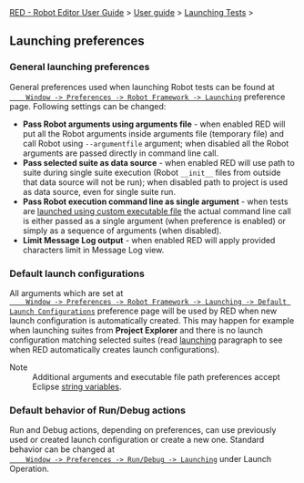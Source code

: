 <html>
<head>
<link href="PLUGINS_ROOT/org.robotframework.ide.eclipse.main.plugin.doc.user/help/style.css" rel="stylesheet" type="text/css"/>
</head>
<body>
<a href="..\..\index.html">RED - Robot Editor User Guide</a> &gt; <a href="..\user_guide.html">User guide</a> &gt; <a href="..\launching.html">Launching Tests</a> &gt; 
	<h2>Launching preferences</h2>
<h3>General launching preferences</h3>
<p>General preferences used when launching Robot tests can be found at
	<code><a class="command" href="javascript:executeCommand('org.eclipse.ui.window.preferences(preferencePageId=org.robotframework.ide.eclipse.main.plugin.preferences.launch)')">
	Window -&gt; Preferences -&gt; Robot Framework -&gt; Launching</a></code>
	preference page. Following settings can be changed:
	</p>
<ul>
<li><b>Pass Robot arguments using arguments file</b> - when enabled RED will put all the Robot arguments
		inside arguments file (temporary file) and call Robot using <code>--argumentfile</code> argument; when
		disabled all the Robot arguments are passed directly in command line call.
		</li>
<li><b>Pass selected suite as data source</b> - when enabled RED will use path to suite during single suite execution (Robot <code>__init__</code> files from outside that data source will not be run); when
		disabled path to project is used as data source, even for single suite run.
		</li>
<li><b>Pass Robot execution command line as single argument</b> - when tests are 
		<a href="local_launch_scripting.html">launched using custom executable file</a> the actual command line call is either
		passed as a single argument (when preference is enabled) or simply as a sequence of arguments (when disabled).
		</li>
<li><b>Limit Message Log output</b> - when enabled RED will apply provided characters limit in Message Log view.
		</li>
</ul>
<h3>Default launch configurations</h3>
<p>All arguments which are set at 
	<code><a class="command" href="javascript:executeCommand('org.eclipse.ui.window.preferences(preferencePageId=org.robotframework.ide.eclipse.main.plugin.preferences.launch.default)')">
	Window -&gt; Preferences -&gt; Robot Framework -&gt; Launching -&gt; Default Launch Configurations</a></code>
	preference page will be used by RED when new launch configuration is automatically created. This may happen
	for example when launching suites from <b>Project Explorer</b> and there is no launch configuration matching
	selected suites (read <a href="ui_elements.html#launching">launching</a> paragraph to see when RED automatically
	creates launch configurations).    
	</p>
<dl class="note">
<dt>Note</dt>
<dd>Additional arguments and executable file path preferences accept Eclipse <a href="string_substitution.html">string variables</a>.</dd>
</dl>
<h3>Default behavior of Run/Debug actions</h3>
<p>
    Run and Debug actions, depending on preferences, can use previously used or created launch configuration or create a new one.
    Standard behavior can be changed at <code><a class="command" href='javascript:executeCommand("org.eclipse.ui.window.preferences(preferencePageId=org.eclipse.debug.ui.LaunchingPreferencePage)")'>
    Window -&gt; Preferences -&gt; Run/Debug -&gt; Launching</a></code> under Launch Operation.
    </p>
</body>
</html>